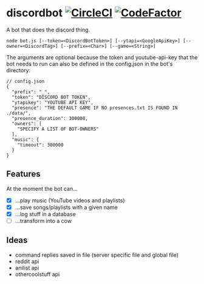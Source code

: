 discordbot [![CircleCI](https://circleci.com/gh/Trivernis/discordbot.js.svg?style=svg)](https://circleci.com/gh/Trivernis/discordbot.js) [![CodeFactor](https://www.codefactor.io/repository/github/trivernis/discordbot.js/badge)](https://www.codefactor.io/repository/github/trivernis/discordbot.js)
===

A bot that does the discord thing.

`node bot.js [--token=<DiscordBotToken>] [--ytapi=<GoogleApiKey>] [--owner=<DiscordTag>] [--prefix=<Char>] [--game=<String>]`

The arguments are optional because the token and youtube-api-key that the bot needs to run can also be defined in the config.json in the bot's directory:
```json5
// config.json
{
  "prefix": "_",
  "token": "DISCORD BOT TOKEN",
  "ytapikey": "YOUTUBE API KEY",
  "presence": "THE DEFAULT GAME IF NO presences.txt IS FOUND IN ./data/",
  "presence_duration": 300000,
  "owners": [
    "SPECIFY A LIST OF BOT-OWNERS"
  ],
  "music": {
    "timeout": 300000
  }
}
```

Features
---

At the moment the bot can...
- [x] ...play music (YouTube videos and playlists)
- [x] ...save songs/playlists with a given name
- [x] ...log stuff in a database
- [ ] ...transform into a cow

Ideas
---
- command replies saved in file (server specific file and global file)
- reddit api
- anilist api
- othercoolstuff api